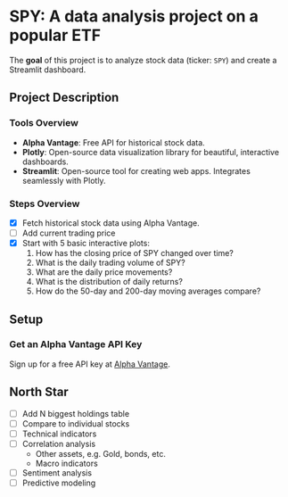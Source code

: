 # SPY: A data analysis project on a popular ETF

The **goal** of this project is to analyze stock data (ticker: `SPY`) and create a Streamlit dashboard.

## Project Description
### Tools Overview

- **Alpha Vantage**: Free API for historical stock data.
- **Plotly**: Open-source data visualization library for beautiful, interactive dashboards. 
- **Streamlit**: Open-source tool for creating web apps. Integrates seamlessly with Plotly.

### Steps Overview
- [x] Fetch historical stock data using Alpha Vantage.
- [ ] Add current trading price
- [x] Start with 5 basic interactive plots:
    1. How has the closing price of SPY changed over time?
    2. What is the daily trading volume of SPY?
    3. What are the daily price movements?
    4. What is the distribution of daily returns?
    5. How do the 50-day and 200-day moving averages compare?


## Setup

### Get an Alpha Vantage API Key
Sign up for a free API key at [Alpha Vantage](https://www.alphavantage.co/support/#api-key).

<!-- TODO: Complete Makefile

Complete this section as you go. Include the following in the `Makefile`:
- [ ] `make environment`
- [ ] `make dataset`
- [ ] `make viz`
-->

## North Star
- [ ] Add N biggest holdings table
- [ ] Compare to individual stocks
- [ ] Technical indicators
- [ ] Correlation analysis
    - Other assets, e.g. Gold, bonds, etc.
    - Macro indicators
- [ ] Sentiment analysis
- [ ] Predictive modeling
